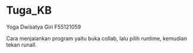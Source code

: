 # Tuga_KB
Yoga Dwisatya Giri
F55121059

Cara menjalankan program yaitu buka collab, lalu pilih runtime, kemudian tekan runall.
